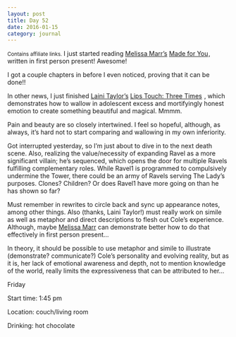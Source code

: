 ```yaml
---
layout: post
title: Day 52
date: 2016-01-15
category: journal
---
```


<small>Contains affiliate links.</small> I just started reading <a href="http://www.melissamarrbooks.com">Melissa Marr’s</a> <a  href="http://www.amazon.ca/gp/product/B00HLIYVEK/ref=as_li_tf_tl?ie=UTF8&camp=15121&creative=330641&creativeASIN=B00HLIYVEK&linkCode=as2&tag=kaie06-20">Made for You</a><img src="http://ir-ca.amazon-adsystem.com/e/ir?t=kaie06-20&l=as2&o=15&a=B00HLIYVEK" width="1" height="1" border="0" alt="" style="border:none !important; margin:0px !important;" />, written in first person present! Awesome! 

I got a couple chapters in before I even noticed, proving that it can be done!! 

In other news, I just finished <a href="http://www.lainitaylor.com">Laini Taylor’s</a> <a  href="http://www.amazon.ca/gp/product/B002TSZD6W/ref=as_li_ss_tl?ie=UTF8&camp=15121&creative=390961&creativeASIN=B002TSZD6W&linkCode=as2&tag=kaie06-20">Lips Touch: Three Times</a><img src="http://ir-ca.amazon-adsystem.com/e/ir?t=kaie06-20&l=as2&o=15&a=B002TSZD6W" width="1" height="1" border="0" alt="" style="border:none !important; margin:0px !important;" />
, which demonstrates how to wallow in adolescent excess and mortifyingly honest emotion to create something beautiful and magical. Mmmm. 

Pain and beauty are so closely intertwined. I feel so hopeful, although, as always, it’s hard not to start comparing and wallowing in my own inferiority. 

Got interrupted yesterday, so I’m just about to dive in to the next death scene. Also, realizing the value/necessity of expanding Ravel as a more significant villain; he’s sequenced, which opens the door for multiple Ravels fulfilling complementary roles. While Ravel1 is programmed to compulsively undermine the Tower, there could be an army of Ravels serving The Lady’s purposes. Clones? Children? Or does Ravel1 have more going on than he has shown so far? 

Must remember in rewrites to circle back and sync up appearance notes, among other things. Also (thanks, Laini Taylor!) must really work on simile as well as metaphor and direct descriptions to flesh out Cole’s experience. Although, maybe <a href="http://www.melissamarrbooks.com">Melissa Marr</a> can demonstrate better how to do that effectively in first person present… 

In theory, it should be possible to use metaphor and simile to illustrate (demonstrate? communicate?) Cole’s personality and evolving reality, but as it is, her lack of emotional awareness and depth, not to mention knowledge of the world, really limits the expressiveness that can be attributed to her…


Friday

Start time: 1:45 pm

Location: couch/living room

Drinking: hot chocolate
